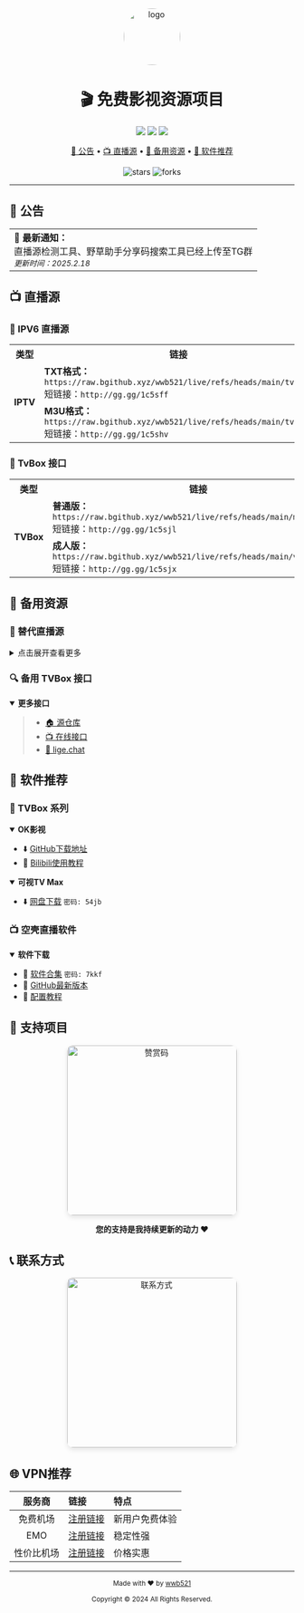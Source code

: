 <div align="center">
  <img src="https://raw.githubusercontent.com/wwb521/live/refs/heads/main/ys.ico" alt="logo" width="100px" style="border-radius: 50%"/>
  
  # 🎬 免费影视资源项目
  
  [![](https://img.shields.io/badge/永久-免费-brightgreen.svg)](https://github.com/wwb521/live)
  [![](https://img.shields.io/badge/完全-开源-orange.svg)](https://github.com/wwb521/live)
  [![](https://img.shields.io/badge/持续-更新-blue.svg)](https://github.com/wwb521/live)

  <p align="center">
    <a href="#公告">📢 公告</a> • 
    <a href="#直播源">📺 直播源</a> • 
    <a href="#备用资源">🎯 备用资源</a> • 
    <a href="#软件推荐">📱 软件推荐</a>
  </p>

  <p align="center">
    <img src="https://img.shields.io/github/stars/wwb521/live?style=social" alt="stars">
    <img src="https://img.shields.io/github/forks/wwb521/live?style=social" alt="forks">
  </p>
</div>

---

## 📢 公告
<table>
  <tr>
    <td>
      <b>🔔 最新通知：</b><br>
      直播源检测工具、野草助手分享码搜索工具已经上传至TG群<br>
      <sub><i>更新时间：2025.2.18</i></sub>
    </td>
  </tr>
</table>

## 📺 直播源

### 🌟 IPV6 直播源
<table>
  <tr>
    <th width="15%" align="center">类型</th>
    <th width="85%" align="center">链接</th>
  </tr>
  <tr>
    <td align="center" rowspan="2"><b>IPTV</b></td>
    <td>
      <b>TXT格式：</b><br>
      <code>https://raw.bgithub.xyz/wwb521/live/refs/heads/main/tv.txt</code><br>
      短链接：<code>http://gg.gg/1c5sff</code>
    </td>
  </tr>
  <tr>
    <td>
      <b>M3U格式：</b><br>
      <code>https://raw.bgithub.xyz/wwb521/live/refs/heads/main/tv.m3u</code><br>
      短链接：<code>http://gg.gg/1c5shv</code>
    </td>
  </tr>
</table>

### 📱 TvBox 接口
<table>
  <tr>
    <th width="15%" align="center">类型</th>
    <th width="85%" align="center">链接</th>
  </tr>
  <tr>
    <td align="center" rowspan="2"><b>TVBox</b></td>
    <td>
      <b>普通版：</b><br>
      <code>https://raw.bgithub.xyz/wwb521/live/refs/heads/main/movies.json</code><br>
      短链接：<code>http://gg.gg/1c5sjl</code>
    </td>
  </tr>
  <tr>
    <td>
      <b>成人版：</b><br>
      <code>https://raw.bgithub.xyz/wwb521/live/refs/heads/main/video.json</code><br>
      短链接：<code>http://gg.gg/1c5sjx</code>
    </td>
  </tr>
</table>

## 🎯 备用资源

### 📌 替代直播源
<details>
<summary>点击展开查看更多</summary>

- 📥 [网盘下载](https://wwt.lanzouj.com/b00xxqs6h) `密码: 7r7h`
- 🌐 [在线直播](https://lyrics.run/my-tv.html)
- 📱 优质开源项目:
  - [![](https://img.shields.io/badge/GitHub-HTWMedia/HTV-brightgreen)](https://github.com/HTWMedia/HTV)
  - [![](https://img.shields.io/badge/GitHub-SimpleTV-orange)](https://github.com/Potato-66/SimpleTV)
  - [![](https://img.shields.io/badge/GitHub-My_TV-blue)](https://github.com/yaoxieyoulei/my_tv)

</details>

### 🔍 备用 TVBox 接口
<details open>
<summary><b>更多接口</b></summary>

> - [🏠 源仓库](https://cyuan.netlify.app/)
> - [📺 在线接口](https://xn--sss604efuw.com/)
> - [🔗 lige.chat](https://www.lige.chat)

</details>

## 📱 软件推荐

### 💫 TVBox 系列
<details open>
<summary><b>OK影视</b></summary>

- ⬇️ [GitHub下载地址](https://github.com/FongMi/Release)
- 📖 [Bilibili使用教程](https://www.bilibili.com/video/BV13w411t7dM/)

</details>

<details open>
<summary><b>可视TV Max</b></summary>

- ⬇️ [网盘下载](https://wwc.lanzoub.com/b0es81t8j) `密码: 54jb`

</details>

### 📺 空壳直播软件
<details open>
<summary><b>软件下载</b></summary>

- 🔧 [软件合集](https://wwt.lanzouj.com/b00y2bymj) `密码: 7kkf`
- 📱 [GitHub最新版本](https://github.com/lizongying/my-tv-0/releases)
- 📖 [配置教程](https://www.bilibili.com/video/BV1cM4m117sB/)

</details>

## 🤝 支持项目

<div align="center">
  <img src="https://raw.githubusercontent.com/wwb521/live/refs/heads/main/pay.jpeg" width="300px" alt="赞赏码" style="border-radius: 10px; box-shadow: 0 4px 8px rgba(0,0,0,0.1);"/>
  <p><b>您的支持是我持续更新的动力 ❤️</b></p>
</div>

## 📞 联系方式

<div align="center">
  <img src="https://raw.githubusercontent.com/wwb521/live/refs/heads/main/lx.png" width="300px" alt="联系方式" style="border-radius: 10px; box-shadow: 0 4px 8px rgba(0,0,0,0.1);"/>
</div>

## 🌐 VPN推荐
| 服务商 | 链接 | 特点 |
|:---:|:---|:---|
| 免费机场 | [注册链接](https://w.免费机场.com/#/register?code=vwm5gImq) | 新用户免费体验 |
| EMO | [注册链接](https://yyds.emovpn.top/#/register?code=LVXCEsxq) | 稳定性强 |
| 性价比机场 | [注册链接](https://xn--wtq35pfyd55o.com/#/register?code=iRxkxiRM) | 价格实惠 |

---

<div align="center">
  <p>
    <sub>Made with ❤️ by <a href="https://github.com/wwb521">wwb521</a></sub>
  </p>
  <p>
    <sub>Copyright © 2024 All Rights Reserved.</sub>
  </p>
</div>


